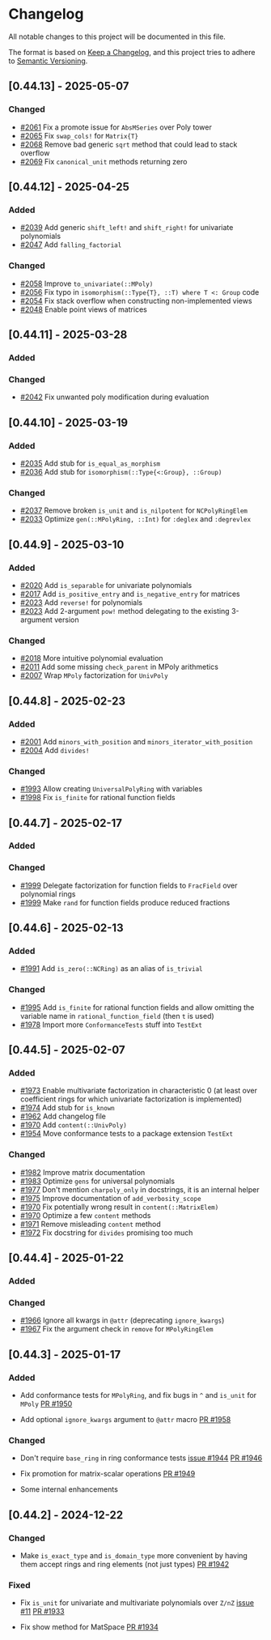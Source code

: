 # Changelog

All notable changes to this project will be documented in this file.

The format is based on [Keep a Changelog](https://keepachangelog.com/en/1.1.0/), and this project
tries to adhere to [Semantic Versioning](https://semver.org/spec/v2.0.0.html).


## [0.44.13] - 2025-05-07

### Changed

- [#2061](https://github.com/Nemocas/AbstractAlgebra.jl/pull/2061) Fix a promote issue for `AbsMSeries` over Poly tower
- [#2065](https://github.com/Nemocas/AbstractAlgebra.jl/pull/2065) Fix `swap_cols!` for `Matrix{T}`
- [#2068](https://github.com/Nemocas/AbstractAlgebra.jl/pull/2068) Remove bad generic `sqrt` method that could lead to stack overflow
- [#2069](https://github.com/Nemocas/AbstractAlgebra.jl/pull/2069) Fix `canonical_unit` methods returning zero

## [0.44.12] - 2025-04-25

### Added

- [#2039](https://github.com/Nemocas/AbstractAlgebra.jl/pull/2039) Add generic `shift_left!` and `shift_right!` for univariate polynomials
- [#2047](https://github.com/Nemocas/AbstractAlgebra.jl/pull/2047) Add `falling_factorial`

### Changed

- [#2058](https://github.com/Nemocas/AbstractAlgebra.jl/pull/2058) Improve `to_univariate(::MPoly)`
- [#2056](https://github.com/Nemocas/AbstractAlgebra.jl/pull/2056) Fix typo in `isomorphism(::Type{T}, ::T) where T <: Group` code
- [#2054](https://github.com/Nemocas/AbstractAlgebra.jl/pull/2054) Fix stack overflow when constructing non-implemented views
- [#2048](https://github.com/Nemocas/AbstractAlgebra.jl/pull/2048) Enable point views of matrices

## [0.44.11] - 2025-03-28

### Added

### Changed

- [#2042](https://github.com/Nemocas/AbstractAlgebra.jl/pull/2042) Fix unwanted poly modification during evaluation

## [0.44.10] - 2025-03-19

### Added

- [#2035](https://github.com/Nemocas/AbstractAlgebra.jl/pull/2035) Add stub for `is_equal_as_morphism`
- [#2036](https://github.com/Nemocas/AbstractAlgebra.jl/pull/2036) Add stub for `isomorphism(::Type{<:Group}, ::Group)`

### Changed

- [#2037](https://github.com/Nemocas/AbstractAlgebra.jl/pull/2037) Remove broken `is_unit` and `is_nilpotent` for `NCPolyRingElem`
- [#2033](https://github.com/Nemocas/AbstractAlgebra.jl/pull/2033) Optimize `gen(::MPolyRing, ::Int)` for `:deglex` and `:degrevlex`

## [0.44.9] - 2025-03-10

### Added

- [#2020](https://github.com/Nemocas/AbstractAlgebra.jl/pull/2020) Add `is_separable` for univariate polynomials
- [#2017](https://github.com/Nemocas/AbstractAlgebra.jl/pull/2017) Add `is_positive_entry` and `is_negative_entry` for matrices
- [#2023](https://github.com/Nemocas/AbstractAlgebra.jl/pull/2023) Add `reverse!` for polynomials
- [#2023](https://github.com/Nemocas/AbstractAlgebra.jl/pull/2023) Add 2-argument `pow!` method delegating to the existing 3-argument version

### Changed

- [#2018](https://github.com/Nemocas/AbstractAlgebra.jl/pull/2018) More intuitive polynomial evaluation
- [#2011](https://github.com/Nemocas/AbstractAlgebra.jl/pull/2011) Add some missing `check_parent` in MPoly arithmetics
- [#2007](https://github.com/Nemocas/AbstractAlgebra.jl/pull/2007) Wrap `MPoly` factorization for `UnivPoly`

## [0.44.8] - 2025-02-23

### Added

- [#2001](https://github.com/Nemocas/AbstractAlgebra.jl/pull/2001) Add `minors_with_position` and `minors_iterator_with_position`
- [#2004](https://github.com/Nemocas/AbstractAlgebra.jl/pull/2004) Add `divides!`

### Changed

- [#1993](https://github.com/Nemocas/AbstractAlgebra.jl/pull/1993) Allow creating `UniversalPolyRing` with variables
- [#1998](https://github.com/Nemocas/AbstractAlgebra.jl/pull/1998) Fix `is_finite` for rational function fields

## [0.44.7] - 2025-02-17

### Added

### Changed

- [#1999](https://github.com/Nemocas/AbstractAlgebra.jl/pull/1999) Delegate factorization for function fields to `FracField` over polynomial rings
- [#1999](https://github.com/Nemocas/AbstractAlgebra.jl/pull/1999) Make `rand` for function fields produce reduced fractions

## [0.44.6] - 2025-02-13

### Added

- [#1991](https://github.com/Nemocas/AbstractAlgebra.jl/pull/1991) Add `is_zero(::NCRing)` as an alias of `is_trivial`

### Changed

- [#1995](https://github.com/Nemocas/AbstractAlgebra.jl/pull/1995) Add `is_finite` for rational function fields and allow omitting the variable name in `rational_function_field` (then `t` is used)
- [#1978](https://github.com/Nemocas/AbstractAlgebra.jl/pull/1978) Import more `ConformanceTests` stuff into `TestExt`

## [0.44.5] - 2025-02-07

### Added

- [#1973](https://github.com/Nemocas/AbstractAlgebra.jl/pull/1973) Enable multivariate factorization in characteristic 0 (at least over coefficient rings for which univariate factorization is implemented)
- [#1974](https://github.com/Nemocas/AbstractAlgebra.jl/pull/1974) Add stub for `is_known`
- [#1962](https://github.com/Nemocas/AbstractAlgebra.jl/pull/1962) Add changelog file
- [#1970](https://github.com/Nemocas/AbstractAlgebra.jl/pull/1970) Add `content(::UnivPoly)`
- [#1954](https://github.com/Nemocas/AbstractAlgebra.jl/pull/1954) Move conformance tests to a package extension `TestExt`

### Changed

- [#1982](https://github.com/Nemocas/AbstractAlgebra.jl/pull/1982) Improve matrix documentation
- [#1983](https://github.com/Nemocas/AbstractAlgebra.jl/pull/1983) Optimize `gens` for universal polynomials
- [#1977](https://github.com/Nemocas/AbstractAlgebra.jl/pull/1977) Don't mention `charpoly_only` in docstrings, it is an internal helper
- [#1975](https://github.com/Nemocas/AbstractAlgebra.jl/pull/1975) Improve documentation of `add_verbosity_scope`
- [#1970](https://github.com/Nemocas/AbstractAlgebra.jl/pull/1970) Fix potentially wrong result in `content(::MatrixElem)`
- [#1970](https://github.com/Nemocas/AbstractAlgebra.jl/pull/1970) Optimize a few `content` methods
- [#1971](https://github.com/Nemocas/AbstractAlgebra.jl/pull/1971) Remove misleading `content` method
- [#1972](https://github.com/Nemocas/AbstractAlgebra.jl/pull/1972) Fix docstring for `divides` promising too much

## [0.44.4] - 2025-01-22

### Added

### Changed

- [#1966](https://github.com/Nemocas/AbstractAlgebra.jl/pull/1966) Ignore all kwargs in `@attr` (deprecating `ignore_kwargs`)
- [#1967](https://github.com/Nemocas/AbstractAlgebra.jl/pull/1967) Fix the argument check in `remove` for `MPolyRingElem`


## [0.44.3] - 2025-01-17

### Added

- Add conformance tests for `MPolyRing`, and fix bugs in `^` and `is_unit` for `MPoly` [PR
  #1950](https://github.com/Nemocas/AbstractAlgebra.jl/pull/1950)

- Add optional `ignore_kwargs` argument to `@attr` macro [PR
  #1958](https://github.com/Nemocas/AbstractAlgebra.jl/pull/1958)

### Changed

- Don't require `base_ring` in ring conformance tests [issue
  #1944](https://github.com/Nemocas/AbstractAlgebra.jl/issues/1944) [PR
  #1946](https://github.com/Nemocas/AbstractAlgebra.jl/pull/1946)

- Fix promotion for matrix-scalar operations [PR
  #1949](https://github.com/Nemocas/AbstractAlgebra.jl/pull/1949)

- Some internal enhancements

## [0.44.2] - 2024-12-22

### Changed

- Make `is_exact_type` and `is_domain_type` more convenient by
  having them accept rings and ring elements (not just types) [PR
  #1942](https://github.com/Nemocas/AbstractAlgebra.jl/pull/1942)

### Fixed

- Fix `is_unit` for univariate and multivariate polynomials over `Z/nZ` [issue
  #11](https://github.com/Nemocas/AbstractAlgebra.jl/issues/11) [PR
  #1933](https://github.com/Nemocas/AbstractAlgebra.jl/pull/1933)

- Fix show method for MatSpace [PR #1934](https://github.com/Nemocas/AbstractAlgebra.jl/pull/1934)
